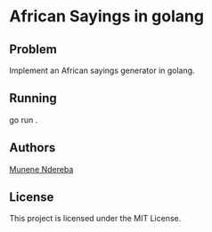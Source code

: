# African Sayings in golang

## Problem

Implement an African sayings generator in golang.

## Running

go run .

## Authors

[Munene Ndereba](https://github.com/munenendereba)

## License

This project is licensed under the MIT License.
